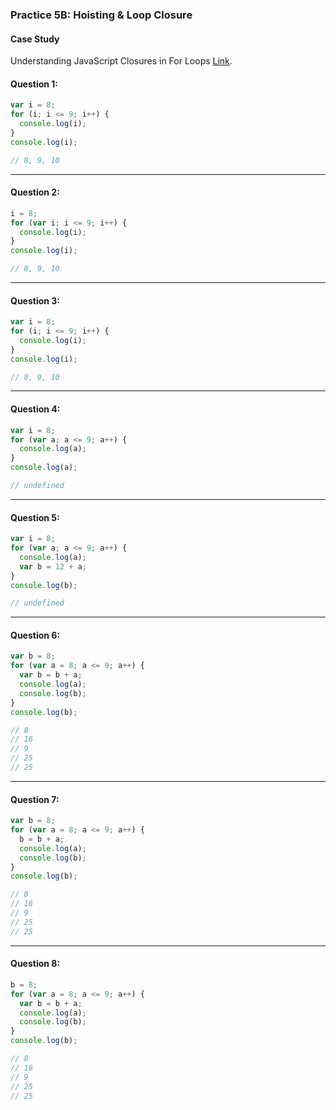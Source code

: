 ### Practice 5B: Hoisting & Loop Closure

#### Case Study
Understanding JavaScript Closures in For Loops [Link](https://decembersoft.com/posts/understanding-javascript-closures-in-for-loops/).

#### Question 1:

```JavaScript
var i = 8;
for (i; i <= 9; i++) {
  console.log(i);
}
console.log(i);

// 8, 9, 10
```

___
#### Question 2:

```JavaScript
i = 8;
for (var i; i <= 9; i++) {
  console.log(i);
}
console.log(i);

// 8, 9, 10
```

___
#### Question 3:

```JavaScript
var i = 8;
for (i; i <= 9; i++) {
  console.log(i);
}
console.log(i);

// 8, 9, 10
```

___
#### Question 4:

```JavaScript
var i = 8;
for (var a; a <= 9; a++) {
  console.log(a);
}
console.log(a);

// undefined
```

___
#### Question 5:

```JavaScript
var i = 8;
for (var a; a <= 9; a++) {
  console.log(a);
  var b = 12 + a;
}
console.log(b);

// undefined
```

___
#### Question 6:

```JavaScript
var b = 8;
for (var a = 8; a <= 9; a++) {
  var b = b + a;
  console.log(a);
  console.log(b);
}
console.log(b);

// 8
// 16
// 9
// 25
// 25
```

___
#### Question 7:

```JavaScript
var b = 8;
for (var a = 8; a <= 9; a++) {
  b = b + a;
  console.log(a);
  console.log(b);
}
console.log(b);

// 8
// 16
// 9
// 25
// 25
```

___
#### Question 8:

```JavaScript
b = 8;
for (var a = 8; a <= 9; a++) {
  var b = b + a;
  console.log(a);
  console.log(b);
}
console.log(b);

// 8
// 16
// 9
// 25
// 25
```
